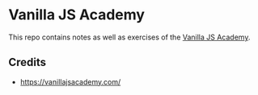 # Vanilla JS Academy

This repo contains notes as well as exercises of the [Vanilla JS Academy](https://vanillajsacademy.com/).

## Credits

* https://vanillajsacademy.com/
